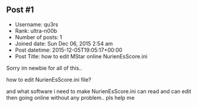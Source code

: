 ## Post #1
- Username: qu3rs
- Rank: ultra-n00b
- Number of posts: 1
- Joined date: Sun Dec 06, 2015 2:54 am
- Post datetime: 2015-12-05T19:05:17+00:00
- Post Title: how to edit MStar online NurienEsScore.ini

Sorry im newbie for all of this..

how to edit NurienEsScore.ini file?

and what software i need to make NurienEsScore.ini can read and can edit then going online without any problem..
pls help me
